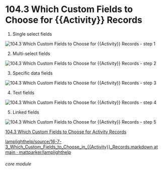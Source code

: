 # 104.3 Which Custom Fields to Choose for {{Activity}} Records


1. Single select fields

![104.3 Which Custom Fields to Choose for {{Activity}} Records - step 1](104.3_Which_Custom_Fields_to_Choose_for_Activity_Records_im_1.png)

2. Multi-select fields

![104.3 Which Custom Fields to Choose for {{Activity}} Records - step 2](104.3_Which_Custom_Fields_to_Choose_for_Activity_Records_im_2.png)

3. Specific data fields

![104.3 Which Custom Fields to Choose for {{Activity}} Records - step 3](104.3_Which_Custom_Fields_to_Choose_for_Activity_Records_im_3.png)

4. Text fields

![104.3 Which Custom Fields to Choose for {{Activity}} Records - step 4](104.3_Which_Custom_Fields_to_Choose_for_Activity_Records_im_4.png)

5. Linked fields

![104.3 Which Custom Fields to Choose for {{Activity}} Records - step 5](104.3_Which_Custom_Fields_to_Choose_for_Activity_Records_im_5.png)

[104.3 Which Custom Fields to Choose for Activity Records](/help/index/p/104.3)

[lamplighthelp/source/16-7-3_Which_Custom_Fields_to_Choose_in_{{Activity}}_Records.markdown at main · ](https://github.com/mattparker/lamplighthelp/blob/main/source/16-7-3_Which_Custom_Fields_to_Choose_in_Activity_Records.markdown)[mattparker](https://github.com/mattparker/lamplighthelp/blob/main/source/16-7-3_Which_Custom_Fields_to_Choose_in_Activity_Records.markdown)[/](https://github.com/mattparker/lamplighthelp/blob/main/source/16-7-3_Which_Custom_Fields_to_Choose_in_Activity_Records.markdown)[lamplighthelp](https://github.com/mattparker/lamplighthelp/blob/main/source/16-7-3_Which_Custom_Fields_to_Choose_in_Activity_Records.markdown)


###### core module